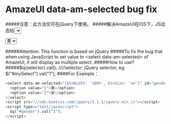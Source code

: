 # AmazeUI data-am-selected bug fix
#####注意：此方法仅可在jQuery下使用。
#####解决AmazeUI在IOS下，JS动态给<select data-am-selected>赋值时出现多选的BUG。
#####使用方法：
#####$q(selector).val(); //selector: 和jQuery的查找器一样
####例：

<select data-am-selected="{btnWidth: '100%', btnSize: 'sm'}" id="gender" name="gender">
  <option value="1">男</option>
  <option value="2">女</option>
</select>
<script src="//cdn.bootcss.com/jquery/3.1.1/jquery.min.js"></script>
<script type=="text/javascript">
  $q("#gender").val("1");
</script>



#####Attention: This function is based on jQuery
#####To fix the bug that when using JavaScript to set value to &lt;select data-am-selected> of AmazeUI, it will display as multiple select.
#####How to use?
#####$q(selector).val(); ////selector: jQuery selector, eg: $("#mySelect").val("1");
####For Example：
```javascript
<select data-am-selected="{btnWidth: '100%', btnSize: 'sm'}" id="gender" name="gender">
  <option value="1">男</option>
  <option value="2">女</option>
</select>
<script src="//cdn.bootcss.com/jquery/3.1.1/jquery.min.js"></script>
<script type=="text/javascript">
  $q("#gender").val("1");
</script>
```
